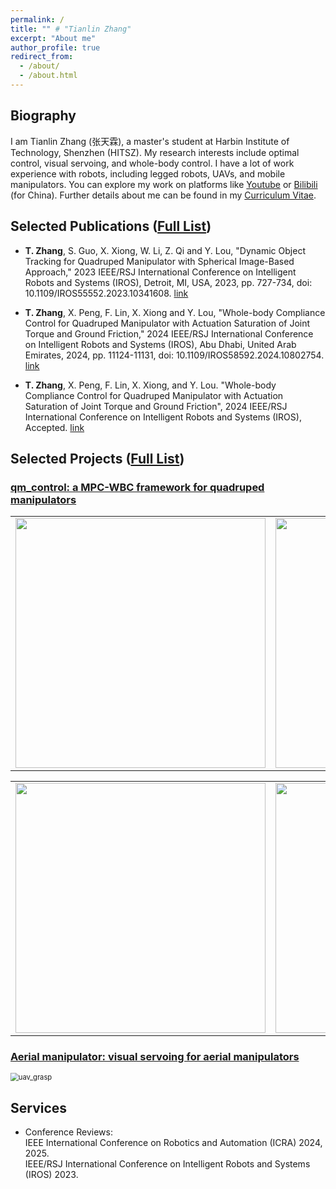 ```yaml
---
permalink: /
title: "" # "Tianlin Zhang"
excerpt: "About me"
author_profile: true
redirect_from: 
  - /about/
  - /about.html
---
```


<!-- ## Current
*I am looking for a Ph.D. position in Robotics.*
*If you are interested in my research, please contact me at <skywoodszcn@gmail.com>.*  -->

## Biography
I am Tianlin Zhang (张天霖), a master's student at Harbin Institute of Technology, Shenzhen (HITSZ).
My research interests include optimal control, visual servoing, and whole-body control. 
I have a lot of work experience with robots, including legged robots, UAVs, and mobile manipulators.
You can explore my work on platforms like [Youtube](https://www.youtube.com/channel/UCRsGxiYkqGvwHsZz1F8rHug) or [Bilibili](https://space.bilibili.com/3289375) (for China). 
Further details about me can be found in my [Curriculum Vitae](https://skywoodsz.github.io/cv).

## Selected Publications ([Full List](https://skywoodsz.github.io/publications/))
- **T. Zhang**, S. Guo, X. Xiong, W. Li, Z. Qi and Y. Lou, "Dynamic Object Tracking for Quadruped Manipulator with Spherical Image-Based Approach," 2023 IEEE/RSJ International Conference on Intelligent Robots and Systems (IROS), Detroit, MI, USA, 2023, pp. 727-734, doi: 10.1109/IROS55552.2023.10341608. [link](https://skywoodsz.github.io/publication/2023-06-30-paper-IROS)

- **T. Zhang**, X. Peng, F. Lin, X. Xiong and Y. Lou, "Whole-body Compliance Control for Quadruped Manipulator with Actuation Saturation of Joint Torque and Ground Friction," 2024 IEEE/RSJ International Conference on Intelligent Robots and Systems (IROS), Abu Dhabi, United Arab Emirates, 2024, pp. 11124-11131, doi: 10.1109/IROS58592.2024.10802754. [link](https://skywoodsz.github.io/publication/2023-09-16-IROS)

- **T. Zhang**, X. Peng, F. Lin, X. Xiong, and Y. Lou. "Whole-body Compliance Control for Quadruped Manipulator with Actuation Saturation of Joint Torque and Ground Friction", 2024 IEEE/RSJ International Conference on Intelligent Robots and Systems (IROS), Accepted. [link](https://skywoodsz.github.io/publication/2023-09-16-IROS)

## Selected Projects ([Full List](https://skywoodsz.github.io/projects/))
### [qm_control: a MPC-WBC framework for quadruped manipulators](https://skywoodsz.github.io/projects/2023-qm-control/)
<table><tr>
<td><img src="../images/projects/qm_control/position_cmd.gif" width="400"/></td>
<td><img src="../images/projects/qm_control/chicken_hand.gif" width="400"/></td>
</tr></table> 
<table><tr>
<td><img src="../images/projects/qm_control/real1.gif" width="400"/></td>
<td><img src="../images/projects/qm_control/real2.gif" width="400"/></td>
</tr></table> 

### [Aerial manipulator: visual servoing for aerial manipulators](https://skywoodsz.github.io/projects/2021-aerial-manipualtor/)
<img src="..\images\publication\uav_grasp.gif" alt="uav_grasp" style="zoom:80%;" />

## Services
- Conference Reviews:  
  IEEE International Conference on Robotics and Automation (ICRA) 2024, 2025.  
  IEEE/RSJ International Conference on Intelligent Robots and Systems (IROS) 2023.